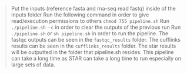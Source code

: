 > Put the inputs (reference fasta and rna-seq read fastq) inside of the inputs folder
> Run the following command in order to give read/execution permissions to others 
> `chmod 755 pipeline.sh`
> Run `./pipeline.sh –c` in order to clear the outputs of the previous run
> Run `./pipeline.sh` or `sh pipeline.sh` in order to run the pipeline.
> The fastqc outputs can be seen in the `fastqc_results` folder. 
> The cufflinks results can be seen in the `cufflinks_results` folder.
> The star results will be outputted in the folder that pipeline.sh resides.
> This pipeline can take a long time as STAR can take a long time to run especially on large sets of data.